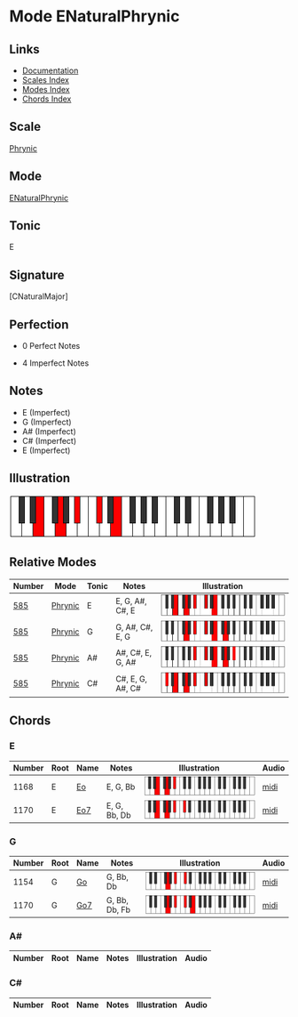 # Mode ENaturalPhrynic

## Links

- [Documentation](index.md)
- [Scales Index](Scales.md)
- [Modes Index](Modes.md)
- [Chords Index](Chords.md)

## Scale

[Phrynic](ScalePhrynic.md)

## Mode

[ENaturalPhrynic](ModeENaturalPhrynic.md)

## Tonic

E

## Signature

[CNaturalMajor]

## Perfection

 - 0 Perfect Notes

 - 4 Imperfect Notes

## Notes

- E (Imperfect)
- G (Imperfect)
- A# (Imperfect)
- C# (Imperfect)
- E (Imperfect)

## Illustration

![ENaturalPhrynic](ModeENaturalPhrynic.png)

## Relative Modes

| Number | Mode | Tonic | Notes | Illustration |
|--------|------|-------|-------|--------------|
| [585](https://ianring.com/musictheory/scales/585) | [Phrynic](ModePhrynic.md) | E | E, G, A#, C#, E | ![ENaturalPhrynic](ModeENaturalPhrynic.png) |
| [585](https://ianring.com/musictheory/scales/585) | [Phrynic](ModePhrynic.md) | G | G, A#, C#, E, G | ![GNaturalPhrynic](ModeGNaturalPhrynic.png) |
| [585](https://ianring.com/musictheory/scales/585) | [Phrynic](ModePhrynic.md) | A# | A#, C#, E, G, A# | ![ASharpPhrynic](ModeASharpPhrynic.png) |
| [585](https://ianring.com/musictheory/scales/585) | [Phrynic](ModePhrynic.md) | C# | C#, E, G, A#, C# | ![CSharpPhrynic](ModeCSharpPhrynic.png) |

## Chords

### E

| Number | Root | Name | Notes | Illustration | Audio |
|--------|------|------|-------|--------------|-------|
| 1168 | E | [Eo](ChordENaturalDiminished.md) | E, G, Bb | ![Eo](ChordENaturalDiminishedRootPosition.png) | [midi](ChordENaturalDiminishedRootPosition.mid) |
| 1170 | E | [Eo7](ChordENaturalFullDiminishedSeventh.md) | E, G, Bb, Db | ![Eo7](ChordENaturalFullDiminishedSeventhRootPosition.png) | [midi](ChordENaturalFullDiminishedSeventhRootPosition.mid) |

### G

| Number | Root | Name | Notes | Illustration | Audio |
|--------|------|------|-------|--------------|-------|
| 1154 | G | [Go](ChordGNaturalDiminished.md) | G, Bb, Db | ![Go](ChordGNaturalDiminishedRootPosition.png) | [midi](ChordGNaturalDiminishedRootPosition.mid) |
| 1170 | G | [Go7](ChordGNaturalFullDiminishedSeventh.md) | G, Bb, Db, Fb | ![Go7](ChordGNaturalFullDiminishedSeventhRootPosition.png) | [midi](ChordGNaturalFullDiminishedSeventhRootPosition.mid) |

### A#

| Number | Root | Name | Notes | Illustration | Audio |
|--------|------|------|-------|--------------|-------|

### C#

| Number | Root | Name | Notes | Illustration | Audio |
|--------|------|------|-------|--------------|-------|

